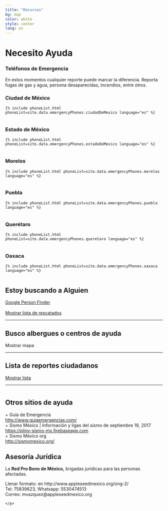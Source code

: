 ```yaml
---
title: "Recursos"
bg: map
color: white
style: center
lang: es
---
```

<div class="row">
  <h1 class="title">Necesito <span class="black">Ayuda</span></h1>
</div>
<div class="row">
  <h3 class="subtitle pink">Teléfonos de Emergencia</h3>
  En estos momentos cualquier reporte puede marcar la diferencia. Reporta fugas de gas y agua, persona desaparecidas, incendios, entre otros.
</div>
<div class="row">
  <div class="column one-half">
    <h3>Ciudad de México</h3>

    {% include phoneList.html phoneList=site.data.emergencyPhones.ciudadDeMexico language="es" %}
  </div>
  <div class="column one-half">
    <h3>Estado de México</h3>

    {% include phoneList.html phoneList=site.data.emergencyPhones.estadoDeMexico language="es" %}
  </div>
</div>
<div class="row">
  <div class="column one-half">
    <h3>Morelos</h3>

    {% include phoneList.html phoneList=site.data.emergencyPhones.morelos language="es" %}
  </div>
  <div class="column one-half">
    <h3>Puebla</h3>

    {% include phoneList.html phoneList=site.data.emergencyPhones.puebla language="es" %}
  </div>
</div>
<div class="row">
  <div class="column one-half">
    <h3>Querétaro</h3>

    {% include phoneList.html phoneList=site.data.emergencyPhones.queretaro language="es" %}
  </div>
  <div class="column one-half">
    <h3>Oaxaca</h3>

    {% include phoneList.html phoneList=site.data.emergencyPhones.oaxaca language="es" %}
  </div>
</div>

<div class="row">
	<h2 class="subtitle pink">Estoy buscando a Alguien</h2>
	<div class="icontain">
		<a class="btn" href="https://google.org/personfinder/2017-puebla-mexico-earthquake" target="_blank" rel="noopener noreferrer">Google Person Finder</a>
		<br>
		<br>
		<a class="btn" href="#" id="rescued-sheet-container-btn">Mostrar lista de rescatados</a>
	</div>
</div>
<div class="row">
	<div id="rescued-sheet-container"></div>
</div>
<div class="row">
    <hr class="section-line">
		<h2 class="subtitle pink">Busco albergues o centros de ayuda</h2>
		<div class="icontain">
			<div id="critical-zones-container">
				<a class="btn " id="critical-zones-btn">Mostrar mapa</a>
			</div>
		</div>
</div>
<div class="row" id="reports-sheet-container">
  <hr class="section-line">
	<h2 class="subtitle pink">Lista de reportes ciudadanos</h2>
	<a class="btn" href="#" id="reports-sheet-container-btn">Mostrar lista</a>
</div>
<hr class="section-line">
<div class="row">
  <div class="one-half column">
		<h2 class="subtitle pink">Otros sitios de ayuda</h2>
		+ Guía de Emergencia <br>
		<a target="_blank" rel="noopener noreferrer" href="http://www.guiaemergencias.com/">http://www.guiaemergencias.com/</a> <br>
		+ Sismo México | Información y ligas del sismo de septiembre 19, 2017 <br>
		<a target="_blank" rel="noopener noreferrer" href="https://pliny-sismo-mx.firebaseapp.com">https://pliny-sismo-mx.firebaseapp.com</a> <br>
		+ Sismo México org<br>
		<a target="_blank" rel="noopener noreferrer" href="http://sismomexico.org/">http://sismomexico.org/</a> <br>
	</div>
	<div class="one-half column"></div>
	<h2 class="subtitle pink">Asesoría Jurídica</h2>
	<p> La <strong>Red Pro Bono de México,</strong> brigadas jurídicas para las personas afectadas.</p>
	<p>
		Llenar formato: en http://www.appleseedmexico.org/ong-2/ <br>
		Tel: 75839623, Whatsapp: 5530474513 <br>
		Correo: mvazquez@appleseedmexico.org

	</p>


</div>
